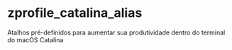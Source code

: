 # zprofile_catalina_alias
Atalhos pré-definidos para aumentar sua produtividade dentro do terminal do macOS Catalina
